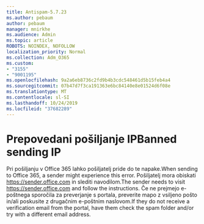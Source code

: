 ```yaml
---
title: Antispam-5.7.23
ms.author: pebaum
author: pebaum
manager: mnirkhe
ms.audience: Admin
ms.topic: article
ROBOTS: NOINDEX, NOFOLLOW
localization_priority: Normal
ms.collection: Adm_O365
ms.custom:
- "3155"
- "9001195"
ms.openlocfilehash: 9a2a6eb8736c2fd9b4b3cdc548461d5b15feb4a4
ms.sourcegitcommit: 07b47d7f3ca191363e6bc84140e8e01524d6f08e
ms.translationtype: MT
ms.contentlocale: sl-SI
ms.lasthandoff: 10/24/2019
ms.locfileid: "37682289"
---
```

# <a name="banned-sending-ip"></a><span data-ttu-id="74f0f-102">Prepovedani pošiljanje IP</span><span class="sxs-lookup"><span data-stu-id="74f0f-102">Banned sending IP</span></span>

<span data-ttu-id="74f0f-103">Pri pošiljanju v Office 365 lahko pošiljatelj pride do te napake.</span><span class="sxs-lookup"><span data-stu-id="74f0f-103">When sending to Office 365, a sender might experience this error.</span></span> <span data-ttu-id="74f0f-104">Pošiljatelj mora obiskati https://sender.office.com in slediti navodilom.</span><span class="sxs-lookup"><span data-stu-id="74f0f-104">The sender needs to visit https://sender.office.com and follow the instructions.</span></span>  <span data-ttu-id="74f0f-105">Če ne prejmejo e-poštnega sporočila za preverjanje s portala, preverite mapo z vsiljeno pošto in/ali poskusite z drugačnim e-poštnim naslovom.</span><span class="sxs-lookup"><span data-stu-id="74f0f-105">If they do not receive a verification email from the portal, have them check the spam folder and/or try with a different email address.</span></span>